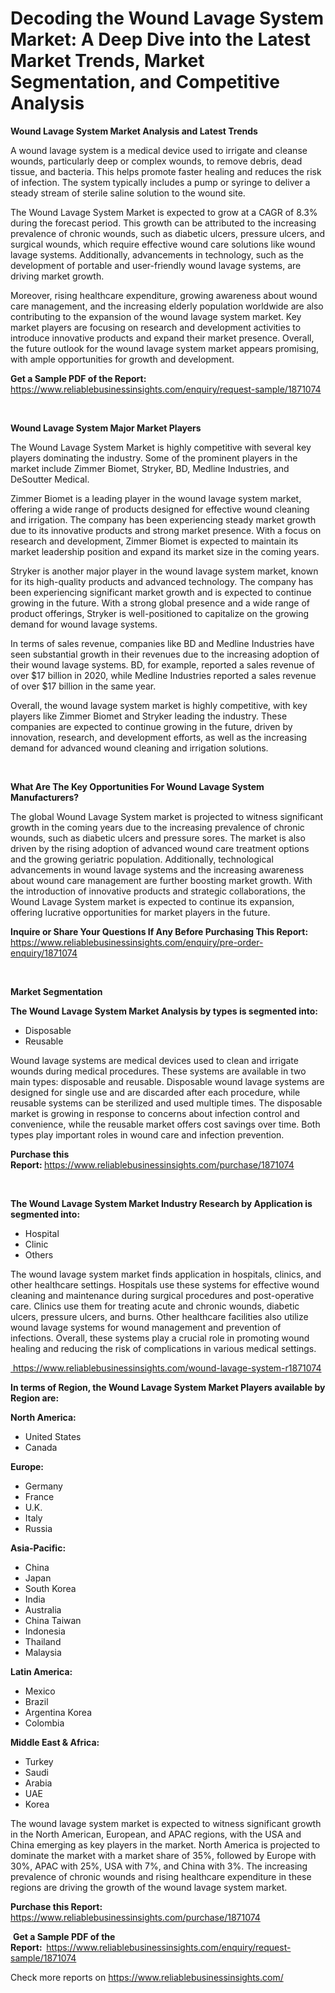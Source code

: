 <p><h1>Decoding the Wound Lavage System Market: A Deep Dive into the Latest Market Trends, Market Segmentation, and Competitive Analysis</h1></p><p><strong>Wound Lavage System Market Analysis and Latest Trends</strong></p>
<p><p>A wound lavage system is a medical device used to irrigate and cleanse wounds, particularly deep or complex wounds, to remove debris, dead tissue, and bacteria. This helps promote faster healing and reduces the risk of infection. The system typically includes a pump or syringe to deliver a steady stream of sterile saline solution to the wound site.</p><p>The Wound Lavage System Market is expected to grow at a CAGR of 8.3% during the forecast period. This growth can be attributed to the increasing prevalence of chronic wounds, such as diabetic ulcers, pressure ulcers, and surgical wounds, which require effective wound care solutions like wound lavage systems. Additionally, advancements in technology, such as the development of portable and user-friendly wound lavage systems, are driving market growth.</p><p>Moreover, rising healthcare expenditure, growing awareness about wound care management, and the increasing elderly population worldwide are also contributing to the expansion of the wound lavage system market. Key market players are focusing on research and development activities to introduce innovative products and expand their market presence. Overall, the future outlook for the wound lavage system market appears promising, with ample opportunities for growth and development.</p></p>
<p><strong>Get a Sample PDF of the Report:&nbsp;</strong> <a href="https://www.reliablebusinessinsights.com/enquiry/request-sample/1871074">https://www.reliablebusinessinsights.com/enquiry/request-sample/1871074</a></p>
<p>&nbsp;</p>
<p><strong>Wound Lavage System Major Market Players</strong></p>
<p><p>The Wound Lavage System Market is highly competitive with several key players dominating the industry. Some of the prominent players in the market include Zimmer Biomet, Stryker, BD, Medline Industries, and DeSoutter Medical. </p><p>Zimmer Biomet is a leading player in the wound lavage system market, offering a wide range of products designed for effective wound cleaning and irrigation. The company has been experiencing steady market growth due to its innovative products and strong market presence. With a focus on research and development, Zimmer Biomet is expected to maintain its market leadership position and expand its market size in the coming years.</p><p>Stryker is another major player in the wound lavage system market, known for its high-quality products and advanced technology. The company has been experiencing significant market growth and is expected to continue growing in the future. With a strong global presence and a wide range of product offerings, Stryker is well-positioned to capitalize on the growing demand for wound lavage systems.</p><p>In terms of sales revenue, companies like BD and Medline Industries have seen substantial growth in their revenues due to the increasing adoption of their wound lavage systems. BD, for example, reported a sales revenue of over $17 billion in 2020, while Medline Industries reported a sales revenue of over $17 billion in the same year.</p><p>Overall, the wound lavage system market is highly competitive, with key players like Zimmer Biomet and Stryker leading the industry. These companies are expected to continue growing in the future, driven by innovation, research, and development efforts, as well as the increasing demand for advanced wound cleaning and irrigation solutions.</p></p>
<p>&nbsp;</p>
<p><strong>What Are The Key Opportunities For Wound Lavage System Manufacturers?</strong></p>
<p><p>The global Wound Lavage System market is projected to witness significant growth in the coming years due to the increasing prevalence of chronic wounds, such as diabetic ulcers and pressure sores. The market is also driven by the rising adoption of advanced wound care treatment options and the growing geriatric population. Additionally, technological advancements in wound lavage systems and the increasing awareness about wound care management are further boosting market growth. With the introduction of innovative products and strategic collaborations, the Wound Lavage System market is expected to continue its expansion, offering lucrative opportunities for market players in the future.</p></p>
<p><strong>Inquire or Share Your Questions If Any Before Purchasing This Report:</strong> <a href="https://www.reliablebusinessinsights.com/enquiry/pre-order-enquiry/1871074">https://www.reliablebusinessinsights.com/enquiry/pre-order-enquiry/1871074</a></p>
<p>&nbsp;</p>
<p><strong>Market Segmentation</strong></p>
<p><strong>The Wound Lavage System Market Analysis by types is segmented into:</strong></p>
<p><ul><li>Disposable</li><li>Reusable</li></ul></p>
<p><p>Wound lavage systems are medical devices used to clean and irrigate wounds during medical procedures. These systems are available in two main types: disposable and reusable. Disposable wound lavage systems are designed for single use and are discarded after each procedure, while reusable systems can be sterilized and used multiple times. The disposable market is growing in response to concerns about infection control and convenience, while the reusable market offers cost savings over time. Both types play important roles in wound care and infection prevention.</p></p>
<p><strong>Purchase this Report:&nbsp;</strong><a href="https://www.reliablebusinessinsights.com/purchase/1871074">https://www.reliablebusinessinsights.com/purchase/1871074</a></p>
<p>&nbsp;</p>
<p><strong>The Wound Lavage System Market Industry Research by Application is segmented into:</strong></p>
<p><ul><li>Hospital</li><li>Clinic</li><li>Others</li></ul></p>
<p><p>The wound lavage system market finds application in hospitals, clinics, and other healthcare settings. Hospitals use these systems for effective wound cleaning and maintenance during surgical procedures and post-operative care. Clinics use them for treating acute and chronic wounds, diabetic ulcers, pressure ulcers, and burns. Other healthcare facilities also utilize wound lavage systems for wound management and prevention of infections. Overall, these systems play a crucial role in promoting wound healing and reducing the risk of complications in various medical settings.</p></p>
<p><a href="https://www.reliablebusinessinsights.com/wound-lavage-system-r1871074">&nbsp;https://www.reliablebusinessinsights.com/wound-lavage-system-r1871074</a></p>
<p><strong>In terms of Region, the Wound Lavage System Market Players available by Region are:</strong></p>
<p>
    <p> <strong> North America: </strong>
        <ul>
            <li>United States</li>
            <li>Canada</li>
        </ul>
        </p> 
    <p> <strong> Europe: </strong>
        <ul>
            <li>Germany</li>
            <li>France</li>
            <li>U.K.</li>
            <li>Italy</li>
            <li>Russia</li>
        </ul>
        </p> 
    <p> <strong> Asia-Pacific: </strong>
        <ul>
            <li>China</li>
            <li>Japan</li>
            <li>South Korea</li>
            <li>India</li>
            <li>Australia</li>
            <li>China Taiwan</li>
            <li>Indonesia</li>
            <li>Thailand</li>
            <li>Malaysia</li>
        </ul>
        </p> 
    <p> <strong> Latin America: </strong>
        <ul>
            <li>Mexico</li>
            <li>Brazil</li>
            <li>Argentina Korea</li>
            <li>Colombia</li>
        </ul>
        </p> 
    <p> <strong> Middle East & Africa: </strong>
        <ul>
            <li>Turkey</li>
            <li>Saudi</li>
            <li>Arabia</li>
            <li>UAE</li>
            <li>Korea</li>
        </ul>
    </p>
    </p>
<p><p>The wound lavage system market is expected to witness significant growth in the North American, European, and APAC regions, with the USA and China emerging as key players in the market. North America is projected to dominate the market with a market share of 35%, followed by Europe with 30%, APAC with 25%, USA with 7%, and China with 3%. The increasing prevalence of chronic wounds and rising healthcare expenditure in these regions are driving the growth of the wound lavage system market.</p></p>
<p><strong>Purchase this Report: </strong><a href="https://www.reliablebusinessinsights.com/purchase/1871074">https://www.reliablebusinessinsights.com/purchase/1871074</a></p>
<p>&nbsp;<strong>Get a Sample PDF of the Report:&nbsp;&nbsp;</strong><a href="https://www.reliablebusinessinsights.com/enquiry/request-sample/1871074">https://www.reliablebusinessinsights.com/enquiry/request-sample/1871074</a></p>
<p><strong></strong></p>
<p>Check more reports on <a href="https://www.reliablebusinessinsights.com/">https://www.reliablebusinessinsights.com/</a></p>
